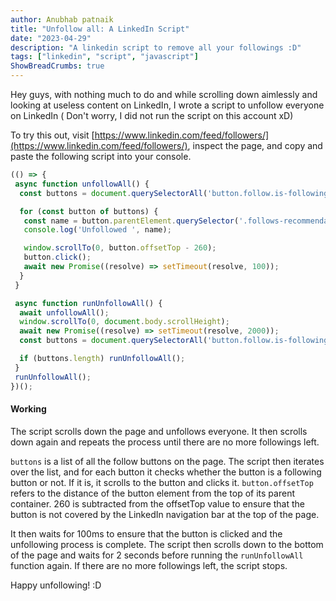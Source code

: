 ```yaml
---
author: Anubhab patnaik
title: "Unfollow all: A LinkedIn Script"
date: "2023-04-29"
description: "A linkedin script to remove all your followings :D"
tags: ["linkedin", "script", "javascript"]
ShowBreadCrumbs: true 
---
```



Hey guys, with nothing much to do and while scrolling down aimlessly and looking at useless content on LinkedIn, I wrote a script to unfollow everyone on LinkedIn ( Don't worry, I did not run the script on this account xD)

To try this out, visit [https://www.linkedin.com/feed/followers/](https://www.linkedin.com/feed/followers/), inspect the page, and copy and paste the following script into your console.

```js
(() => {
 async function unfollowAll() {
  const buttons = document.querySelectorAll('button.follow.is-following') || [];

  for (const button of buttons) {
   const name = button.parentElement.querySelector('.follows-recommendation-card__name',).innerText;
   console.log('Unfollowed ', name);

   window.scrollTo(0, button.offsetTop - 260);
   button.click();
   await new Promise((resolve) => setTimeout(resolve, 100));
  }
 }

 async function runUnfollowAll() {
  await unfollowAll();
  window.scrollTo(0, document.body.scrollHeight);
  await new Promise((resolve) => setTimeout(resolve, 2000));
  const buttons = document.querySelectorAll('button.follow.is-following') || []; 

  if (buttons.length) runUnfollowAll();
 }
 runUnfollowAll();
})();
```

#### Working

The script scrolls down the page and unfollows everyone. It then scrolls down again and repeats the process until there are no more followings left.

`buttons` is a list of all the follow buttons on the page. The script then iterates over the list, and for each button it checks whether the button is a following button or not. If it is, it scrolls to the button and clicks it. `button.offsetTop` refers to the distance of the button element from the top of its parent container. 260 is subtracted from the offsetTop value to ensure that the button is not covered by the LinkedIn navigation bar at the top of the page.

It then waits for 100ms to ensure that the button is clicked and the unfollowing process is complete. The script then scrolls down to the bottom of the page and waits for 2 seconds before running the `runUnfollowAll` function again. If there are no more followings left, the script stops.

Happy unfollowing! :D
